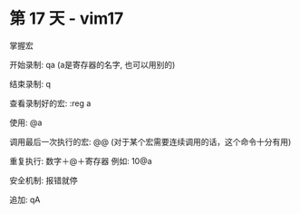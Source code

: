 # 第 17 天 - vim17

掌握宏

开始录制: qa (a是寄存器的名字, 也可以用别的)

结束录制: q

查看录制好的宏: :reg a

使用: @a

调用最后一次执行的宏: @@ (对于某个宏需要连续调用的话，这个命令十分有用)

重复执行: 数字＋@＋寄存器  例如: 10@a

安全机制: 报错就停

追加: qA